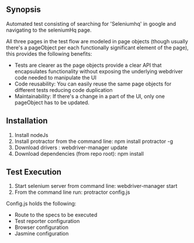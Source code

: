 ## Synopsis
Automated test consisting of searching for 'Seleniumhq' in google and navigating to the seleniumHq page.

All three pages in the test flow are modeled in page objects (though usually there's a pageObject per each functionally significant element of the page), this provides the following benefits:
- Tests are clearer as the page objects provide a clear API that encapsulates functionality without exposing the underlying webdriver code needed to manipulate the UI
- Code reusability: You can easily reuse the same page objects for different tests reducing code duplication
- Maintainability: If there's a change in a part of the UI, only one pageObject has to be updated.

## Installation

1. Install nodeJs
2. Install protractor from the command line: npm install protractor -g
3. Download drivers : webdriver-manager update
4. Download dependencies (from repo root): npm install

## Test Execution
1. Start selenium server from command line: webdriver-manager start
2. From the command line run: protractor config.js

Config.js holds the following:
- Route to the specs to be executed
- Test reporter configuration
- Browser configuration
- Jasmine configuration

